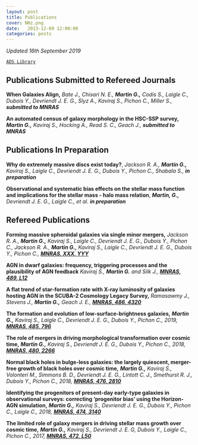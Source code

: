 ```yaml
---
layout: post
title: Publications
cover: NHz.png
date:   2013-12-09 12:00:00
categories: posts
---
```


*Updated 16th September 2019* 

[`ADS Library`](https://ui.adsabs.harvard.edu/public-libraries/nThU2Yw3SUytqSYjksZ8uA "ADS library")

## Publications Submitted to Refereed Journals

**When Galaxies Align,** *Bate J., Chisari N. E.,* ***Martin G.,*** *Codis S., Laigle C., Dubois Y., Devriendt J. E. G., Slyz A., Kaviraj S., Pichon C.,
Miller S.,* ***submitted to MNRAS***

**An automated census of galaxy morphology in the HSC-SSP survey,** ***Martin G.,*** *Kaviraj S., Hocking A., Read S. C., Geach J.,* ***submitted to MNRAS***

## Publications In Preparation

**Why do extremely massive discs exist today?**, *Jackson R. A.,* ***Martin G.,*** *Kaviraj S., Laigle C., Devriendt J. E. G., Dubois Y., Pichon C., Shabala S.,* ***in preparation***

**Observational and systematic bias effects on the stellar mass function and implications for the stellar mass - halo mass relation**, ***Martin, G.,*** *Devriendt J. E. G., Laigle C., et al.* ***in preparation***

## Refereed Publications

**Forming massive spheroidal galaxies via single minor mergers,** *Jackson R. A.,* ***Martin G.,*** *Kaviraj S., Laigle C., Devriendt J. E. G., Dubois Y., Pichon C.,* *Jackson R. A.,* ***Martin G.,*** *Kaviraj S., Laigle C., Devriendt J. E. G., Dubois Y., Pichon C.,* [***MNRAS, XXX, YYY***](https://doi.org/10.1093/mnras/stz2440 "Jackson et al. 2019")

**AGN in dwarf galaxies: frequency, triggering processes and the plausibility of AGN feedback** *Kaviraj S.,* ***Martin G.*** *and Silk J.,* [***MNRAS, 489, L12***](https://doi.org/10.1093/mnrasl/slz102 "Kaviraj et al. 2019")

**A flat trend of star-formation rate with X-ray luminosity of galaxies hosting AGN in the SCUBA-2 Cosmology Legacy Survey,** *Ramasawmy J., Stevens J.,* ***Martin G.,*** *Geach J. E.,* [***MNRAS, 486, 4320***](https://doi.org/10.1093/mnras/stz1093 "Ramasawmy et al. 2019")

**The formation and evolution of low-surface-brightness galaxies,** ***Martin G.,*** *Kaviraj S., Laigle C., Devriendt J. E. G., Dubois Y., Pichon C., 2019,* [***MNRAS, 485, 796***](https://doi.org/10.1093/mnras/stz356 "G. Martin et al. 2019")

**The role of mergers in driving morphological transformation over cosmic time,** ***Martin G.,*** *Kaviraj S., Devriendt J. E. G., Dubois
Y., Pichon C., 2018,* [***MNRAS, 480, 2266***](https://doi.org/10.1093/mnras/sty1936 "G. Martin et al. 2018")

**Normal black holes in bulge-less galaxies: the largely quiescent, merger-free growth of black holes over cosmic time,** ***Martin G.,*** *Kaviraj S., Volonteri M., Simmons B. D., Devriendt J. E. G., Lintott C. J., Smethurst R. J., Dubois Y., Pichon C., 2018,* [***MNRAS, 476, 2810***](https://doi.org/10.1093/mnras/sty324 "G. Martin et al. 2018")

**Identifying the progenitors of present-day early-type galaxies in observational surveys: correcting ‘progenitor bias’ using the
Horizon-AGN simulation,** ***Martin G.,*** *Kaviraj S., Devriendt J. E. G., Dubois Y., Pichon C., Laigle C., 2018,* [***MNRAS, 474, 3140***](https://doi.org/10.1093/mnras/stx3057 "G. Martin et al. 2018")

**The limited role of galaxy mergers in driving stellar mass growth over cosmic time,** ***Martin G.,*** *Kaviraj S., Devriendt J. E. G,
Dubois Y., Laigle C., Pichon C., 2017,* [***MNRAS, 472, L50***](https://doi.org/10.1093/mnrasl/slx136 "G. Martin et al. 2017")
